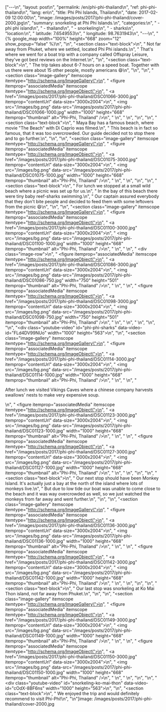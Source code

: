 ["---\n", "layout:     post\n", "permalink:  /en/phi-phi-thailand\n", "ref:        phi-phi-thailand\n", "lang:       en\n", "title:      Phi Phi Islands, Thailand\n", "date:       2017-02-09 12:00:00\n", "image:      /images/posts/2017/phi-phi-thailand/cover-2000.jpg\n", "summary:    snorkeling at Phi Phi Islands.\n", "categories:\n", "  - phi phi island\n", "  - thailand\n", "  - snorkeling\n", "  - sharks\n", "location:\n", "  latitude:  7.6549553\n", "  longitude: 98.7631943\n", "---\n", "{% google_map width=\"100%\" height=\"668\" zoom=\"12\" show_popup=\"false\" %}\n", "\n", "<section class=\"text-block\">\n", "  Not far away from Phuket, where we settled, located Phi Phi islands.\n", "  That's where we went for a boat trip with a company called Offspray Leisure, they've got best reviews on the Internet.\n", "</section>\n", "<section class=\"text-block\">\n", "  The trip takes about 6-7 hours on a speed boat. Together with us there were about 15 other people, mostly americans :smile:\n", "</section>\n", "\n", "<section class=\"image-gallery\" itemscope itemtype=\"http://schema.org/ImageGallery\">\n", "  <figure itemprop=\"associatedMedia\" itemscope itemtype=\"http://schema.org/ImageObject\">\n", "    <a href=\"/images/posts/2017/phi-phi-thailand/DSC01066-3000.jpg\" itemprop=\"contentUrl\" data-size=\"3000x2004\">\n", "      <img src=\"/images/bg.png\" data-src=\"/images/posts/2017/phi-phi-thailand/DSC01066-1000.jpg\" width=\"1000\" height=\"668\" itemprop=\"thumbnail\" alt=\"Phi-Phi, Thailand\" />\n", "    </a>\n", "  </figure>\n", "</section>\n", "\n", "<section class=\"text-block\">\n", "  Maya Bay has a famous beach, where movie \"The Beach\" with Di Caprio was filmed.\n", "  This beach is in fact so famous, that it was too overcrowded. Our guide decided not to stop there and to go further.\n", "</section>\n", "\n", "<section class=\"image-gallery\" itemscope itemtype=\"http://schema.org/ImageGallery\">\n", "  <figure itemprop=\"associatedMedia\" itemscope itemtype=\"http://schema.org/ImageObject\">\n", "    <a href=\"/images/posts/2017/phi-phi-thailand/DSC01075-3000.jpg\" itemprop=\"contentUrl\" data-size=\"3000x2004\">\n", "      <img src=\"/images/bg.png\" data-src=\"/images/posts/2017/phi-phi-thailand/DSC01075-1000.jpg\" width=\"1000\" height=\"668\" itemprop=\"thumbnail\" alt=\"Phi-Phi, Thailand\" />\n", "    </a>\n", "  </figure>\n", "</section>\n", "\n", "<section class=\"text-block\">\n", "  For lunch we stopped at a small wild beach where a picnic was set up for us.\n", "  In the bay of this beach there were tiny baby reef-sharks swimming.\n", "  Our captain assured everybody that they don't bite people and decided to feed them with some leftovers from the picnic :smile:\n", "</section>\n", "\n", "<section class=\"image-gallery\" itemscope itemtype=\"http://schema.org/ImageGallery\">\n", "  <figure itemprop=\"associatedMedia\" itemscope itemtype=\"http://schema.org/ImageObject\">\n", "    <a href=\"/images/posts/2017/phi-phi-thailand/DSC01100-3000.jpg\" itemprop=\"contentUrl\" data-size=\"3000x2004\">\n", "      <img src=\"/images/bg.png\" data-src=\"/images/posts/2017/phi-phi-thailand/DSC01100-1000.jpg\" width=\"1000\" height=\"668\" itemprop=\"thumbnail\" alt=\"Phi-Phi, Thailand\" />\n", "    </a>\n", "  </figure>\n", "  <div class=\"image-row\">\n", "    <figure itemprop=\"associatedMedia\" itemscope itemtype=\"http://schema.org/ImageObject\">\n", "      <a href=\"/images/posts/2017/phi-phi-thailand/DSC01086-3000.jpg\" itemprop=\"contentUrl\" data-size=\"3000x2004\">\n", "        <img src=\"/images/bg.png\" data-src=\"/images/posts/2017/phi-phi-thailand/DSC01086-750.jpg\" width=\"750\" height=\"501\" itemprop=\"thumbnail\" alt=\"Phi-Phi, Thailand\" />\n", "      </a>\n", "    </figure>\n", "    <figure itemprop=\"associatedMedia\" itemscope itemtype=\"http://schema.org/ImageObject\">\n", "      <a href=\"/images/posts/2017/phi-phi-thailand/DSC01098-3000.jpg\" itemprop=\"contentUrl\" data-size=\"3000x2004\">\n", "        <img src=\"/images/bg.png\" data-src=\"/images/posts/2017/phi-phi-thailand/DSC01098-750.jpg\" width=\"750\" height=\"501\" itemprop=\"thumbnail\" alt=\"Phi-Phi, Thailand\" />\n", "      </a>\n", "    </figure>\n", "  </div>\n", "</section>\n", "\n", "<div class=\"youtube-video\" id=\"phi-phi-sharks\" data-video-id=\"FLd4DV99NUo\" width=\"1000\" height=\"563\"></div>\n", "\n", "<section class=\"image-gallery\" itemscope itemtype=\"http://schema.org/ImageGallery\">\n", "  <figure itemprop=\"associatedMedia\" itemscope itemtype=\"http://schema.org/ImageObject\">\n", "    <a href=\"/images/posts/2017/phi-phi-thailand/DSC01114-3000.jpg\" itemprop=\"contentUrl\" data-size=\"3000x2004\">\n", "      <img src=\"/images/bg.png\" data-src=\"/images/posts/2017/phi-phi-thailand/DSC01114-1000.jpg\" width=\"1000\" height=\"668\" itemprop=\"thumbnail\" alt=\"Phi-Phi, Thailand\" />\n", "    </a>\n", "  </figure>\n", "  <p>After lunch we visited Vikings Caves where a chinese company harvests swallows' nests to make very expensive soup.</p>\n", "  <figure itemprop=\"associatedMedia\" itemscope itemtype=\"http://schema.org/ImageObject\">\n", "      <a href=\"/images/posts/2017/phi-phi-thailand/DSC01123-3000.jpg\" itemprop=\"contentUrl\" data-size=\"3000x2004\">\n", "        <img src=\"/images/bg.png\" data-src=\"/images/posts/2017/phi-phi-thailand/DSC01123-1000.jpg\" width=\"1000\" height=\"668\" itemprop=\"thumbnail\" alt=\"Phi-Phi, Thailand\" />\n", "      </a>\n", "  </figure>\n", "  <figure itemprop=\"associatedMedia\" itemscope itemtype=\"http://schema.org/ImageObject\">\n", "    <a href=\"/images/posts/2017/phi-phi-thailand/DSC01127-3000.jpg\" itemprop=\"contentUrl\" data-size=\"3000x2004\">\n", "      <img src=\"/images/bg.png\" data-src=\"/images/posts/2017/phi-phi-thailand/DSC01127-1000.jpg\" width=\"1000\" height=\"668\" itemprop=\"thumbnail\" alt=\"Phi-Phi, Thailand\" />\n", "    </a>\n", "  </figure>\n", "</section>\n", "\n", "<section class=\"text-block\">\n", "  Our next stop should have been Monkey Island. It's actually just a bay at the north of the island where lots of monkeys live.\n", "  But due to low tide our boat was unable to come close to the beach and it was way overcrowded as well, so we just watched the monkeys from far away and went further.\n", "</section>\n", "\n", "<section class=\"image-gallery\" itemscope itemtype=\"http://schema.org/ImageGallery\">\n", "  <figure itemprop=\"associatedMedia\" itemscope itemtype=\"http://schema.org/ImageObject\">\n", "    <a href=\"/images/posts/2017/phi-phi-thailand/DSC01136-3000.jpg\" itemprop=\"contentUrl\" data-size=\"3000x2004\">\n", "      <img src=\"/images/bg.png\" data-src=\"/images/posts/2017/phi-phi-thailand/DSC01136-1000.jpg\" width=\"1000\" height=\"668\" itemprop=\"thumbnail\" alt=\"Phi-Phi, Thailand\" />\n", "    </a>\n", "  </figure>\n", "  <figure itemprop=\"associatedMedia\" itemscope itemtype=\"http://schema.org/ImageObject\">\n", "    <a href=\"/images/posts/2017/phi-phi-thailand/DSC01142-3000.jpg\" itemprop=\"contentUrl\" data-size=\"3000x2004\">\n", "      <img src=\"/images/bg.png\" data-src=\"/images/posts/2017/phi-phi-thailand/DSC01142-1000.jpg\" width=\"1000\" height=\"668\" itemprop=\"thumbnail\" alt=\"Phi-Phi, Thailand\" />\n", "    </a>\n", "  </figure>\n", "</section>\n", "\n", "<section class=\"text-block\">\n", "  Our last stop was snorkeling at Ko Mai Thon island, not far away from Phuket.\n", "</section>\n", "\n", "<section class=\"image-gallery\" itemscope itemtype=\"http://schema.org/ImageGallery\">\n", "  <figure itemprop=\"associatedMedia\" itemscope itemtype=\"http://schema.org/ImageObject\">\n", "    <a href=\"/images/posts/2017/phi-phi-thailand/DSC01149-3000.jpg\" itemprop=\"contentUrl\" data-size=\"3000x2004\">\n", "      <img src=\"/images/bg.png\" data-src=\"/images/posts/2017/phi-phi-thailand/DSC01149-1000.jpg\" width=\"1000\" height=\"668\" itemprop=\"thumbnail\" alt=\"Phi-Phi, Thailand\" />\n", "    </a>\n", "  </figure>\n", "  <figure itemprop=\"associatedMedia\" itemscope itemtype=\"http://schema.org/ImageObject\">\n", "    <a href=\"/images/posts/2017/phi-phi-thailand/DSC01150-3000.jpg\" itemprop=\"contentUrl\" data-size=\"3000x2004\">\n", "      <img src=\"/images/bg.png\" data-src=\"/images/posts/2017/phi-phi-thailand/DSC01150-1000.jpg\" width=\"1000\" height=\"668\" itemprop=\"thumbnail\" alt=\"Phi-Phi, Thailand\" />\n", "    </a>\n", "  </figure>\n", "</section>\n", "\n", "<div class=\"youtube-video\" id=\"snorkeling-ko-mai-thon\" data-video-id=\"cOdX-8BF6ns\" width=\"1000\" height=\"563\"></div>\n", "\n", "<section class=\"text-block\">\n", "  We enjoyed the trip and would definitely recommend to visit Phi-Phi!\n", "</section>\n"]image:      /images/posts/2017/phi-phi-thailand/cover-2000.jpg
